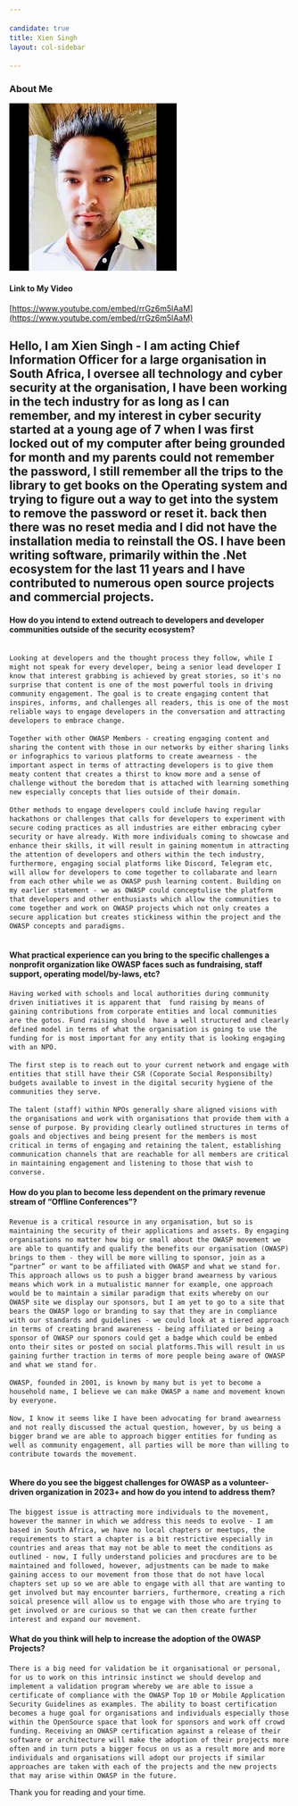 ```yaml
---

candidate: true
title: Xien Singh
layout: col-sidebar

---
```


### About Me
![Xien Singh](/assets/images/xien_singh_photo.jpg)


#### Link to My Video
[https://www.youtube.com/embed/rrGz6m5lAaM](https://www.youtube.com/embed/rrGz6m5lAaM)

Hello, I am Xien Singh - I am acting Chief Information Officer for a large organisation in South Africa, I oversee all technology and cyber security at the organisation, I have been working in the tech industry for as long as I can remember, and my interest in cyber security started at a young age of 7 when I was first locked out of my computer after being grounded for month and my parents could not remember the password, I still remember all the trips to the library to get books on the Operating system and trying to figure out a way to get into the system to remove the password or reset it. back then there was no reset media and I did not have the installation media to reinstall the OS. I have been writing software, primarily within the .Net ecosystem for the last 11 years and I have contributed to numerous open source projects and commercial projects.
--- 

#### How do you intend to extend outreach to developers and developer communities outside of the security ecosystem?

```

Looking at developers and the thought process they follow, while I might not speak for every developer, being a senior lead developer I know that interest grabbing is achieved by great stories, so it's no surprise that content is one of the most powerful tools in driving community engagement. The goal is to create engaging content that inspires, informs, and challenges all readers, this is one of the most reliable ways to engage developers in the conversation and attracting developers to embrace change.

Together with other OWASP Members - creating engaging content and sharing the content with those in our networks by either sharing links or infographics to various platforms to create awearness - the important aspect in terms of attracting developers is to give them meaty content that creates a thirst to know more and a sense of challenge without the boredom that is attached with learning something new especially concepts that lies outside of their domain.

Other methods to engage developers could include having regular hackathons or challenges that calls for developers to experiment with secure coding practices as all industries are either embracing cyber security or have already. With more individuals coming to showcase and enhance their skills, it will result in gaining momentum in attracting the attention of developers and others within the tech industry, furthermore, engaging social platforms like Discord, Telegram etc, will allow for developers to come together to collabarate and learn from each other while we as OWASP push learning content. Building on my earlier statement - we as OWASP could conceptulise the platform that developers and other enthusiasts which allow the communities to come together and work on OWASP projects which not only creates a secure application but creates stickiness within the project and the OWASP concepts and paradigms.


```

#### What practical experience can you bring to the specific challenges a nonprofit organization like OWASP faces such as fundraising, staff support, operating model/by-laws, etc?

```
Having worked with schools and local authorities during community driven initiatives it is apparent that  fund raising by means of gaining contributions from corporate entities and local communities are the gotos. Fund raising should  have a well structured and clearly defined model in terms of what the organisation is going to use the funding for is most important for any entity that is looking engaging with an NPO.

The first step is to reach out to your current network and engage with entities that still have their CSR (Coporate Social Responsibilty) budgets available to invest in the digital security hygiene of the communities they serve.

The talent (staff) within NPOs generally share aligned visions with the organisations and work with organisations that provide them with a sense of purpose. By providing clearly outlined structures in terms of goals and objectives and being present for the members is most critical in terms of engaging and retaining the talent, establishing communication channels that are reachable for all members are critical in maintaining engagement and listening to those that wish to converse.

```

#### How do you plan to become less dependent on the primary revenue stream of “Offline Conferences”?

```
Revenue is a critical resource in any organisation, but so is maintaining the security of their applications and assets. By engaging organisations no matter how big or small about the OWASP movement we are able to quantify and qualify the benefits our organisation (OWASP) brings to them - they will be more willing to sponsor, join as a “partner” or want to be affiliated with OWASP and what we stand for. This approach allows us to push a bigger brand awearness by various means which work in a mutualistic manner for example, one approach would be to maintain a similar paradigm that exits whereby on our OWASP site we display our sponsors, but I am yet to go to a site that bears the OWASP logo or branding to say that they are in compliance with our standards and guidelines - we could look at a tiered approach in terms of creating brand awareness - being affiliated or being a sponsor of OWASP our sponors could get a badge which could be embed onto their sites or posted on social platforms.This will result in us gaining further traction in terms of more people being aware of OWASP and what we stand for. 

OWASP, founded in 2001, is known by many but is yet to become a household name, I believe we can make OWASP a name and movement known by everyone.

Now, I know it seems like I have been advocating for brand awearness and not really discussed the actual question, however, by us being a bigger brand we are able to approach bigger entities for funding as well as community engagement, all parties will be more than willing to contribute towards the movement.


```

#### Where do you see the biggest challenges for OWASP as a volunteer-driven organization in 2023+ and how do you intend to address them?

```
The biggest issue is attracting more individuals to the movement, however the manner in which we address this needs to evolve - I am based in South Africa, we have no local chapters or meetups, the requirements to start a chapter is a bit restrictive especially in countries and areas that may not be able to meet the conditions as outlined - now, I fully understand policies and procdures are to be maintained and followed, however, adjustments can be made to make gaining access to our movement from those that do not have local chapters set up so we are able to engage with all that are wanting to get involved but may encounter barriers, furthermore, creating a rich soical presence will allow us to engage with those who are trying to get involved or are curious so that we can then create further interest and expand our movement.

```

#### What do you think will help to increase the adoption of the OWASP Projects?

```
There is a big need for validation be it organisational or personal, for us to work on this intrinsic instinct we should develop and implement a validation program whereby we are able to issue a certificate of compliance with the OWASP Top 10 or Mobile Application Security Guidelines as examples. The ability to boast certification becomes a huge goal for organisations and individuals especially those within the OpenSource space that look for sponsors and work off crowd funding. Receiving an OWASP certification against a release of their software or architecture will make the adoption of their projects more often and in turn puts a bigger focus on us as a result more and more individuals and organisations will adopt our projects if similar approaches are taken with each of the projects and the new projects that may arise within OWASP in the future.

```

Thank you for reading and your time.
